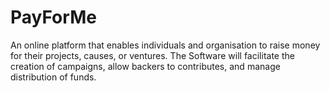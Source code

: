 # PayForMe
An online platform that enables individuals and organisation to raise money for their projects, causes, or ventures. The Software will facilitate the creation of campaigns, allow backers to contributes, and manage distribution of funds.
